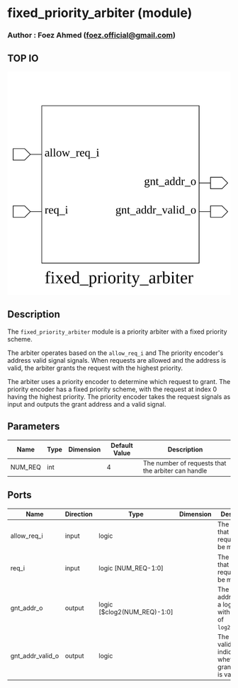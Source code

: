 # fixed_priority_arbiter (module)

### Author : Foez Ahmed (foez.official@gmail.com)

## TOP IO
<img src="./fixed_priority_arbiter_top.svg">

## Description

The `fixed_priority_arbiter` module is a priority arbiter with a fixed priority scheme.

The arbiter operates based on the `allow_req_i` and The priority encoder's address valid signal
signals. When requests are allowed and the address is valid, the arbiter grants the request with
the highest priority.

The arbiter uses a priority encoder to determine which request to grant. The priority encoder has
a fixed priority scheme, with the request at index 0 having the highest priority. The priority
encoder takes the request signals as input and outputs the grant address and a valid signal.

## Parameters
|Name|Type|Dimension|Default Value|Description|
|-|-|-|-|-|
|NUM_REQ|int||4|The number of requests that the arbiter can handle|

## Ports
|Name|Direction|Type|Dimension|Description|
|-|-|-|-|-|
|allow_req_i|input|logic|| The signal that allows requests to be made|
|req_i|input|logic [NUM_REQ-1:0]|| The signal that allows requests to be made|
|gnt_addr_o|output|logic [$clog2(NUM_REQ)-1:0]|| The grant address. It is a logic vector with a width of `log2(NUM_REQ)`|
|gnt_addr_valid_o|output|logic|| The grant valid signal. It indicates whether the grant address is valid|
